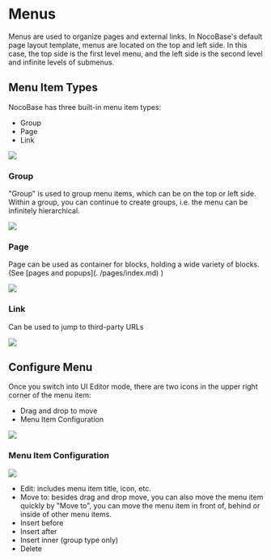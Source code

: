 # Menus

Menus are used to organize pages and external links. In NocoBase's default page layout template, menus are located on the top and left side. In this case, the top side is the first level menu, and the left side is the second level and infinite levels of submenus.

## Menu Item Types

NocoBase has three built-in menu item types:

- Group
- Page
- Link

![](https://static-docs.nocobase.com/ccf6f42d3cc2677d440f9e33b9488d1c.png)

### Group

"Group" is used to group menu items, which can be on the top or left side. Within a group, you can continue to create groups, i.e. the menu can be infinitely hierarchical.

![](https://static-docs.nocobase.com/e59b2088fd68666cd240a26566616a3e.png)

### Page

Page can be used as container for blocks, holding a wide variety of blocks. (See [pages and popups](. /pages/index.md) )

![](https://static-docs.nocobase.com/4cd259f6b79f6792df72ccc291da2af9.png)

### Link

Can be used to jump to third-party URLs

![](https://static-docs.nocobase.com/80a6e6a875c565425224d9325332a1ad.png)

## Configure Menu

Once you switch into UI Editor mode, there are two icons in the upper right corner of the menu item:

- Drag and drop to move
- Menu Item Configuration

![](https://static-docs.nocobase.com/963ba10e36d04fd258fea0e996231f68.png)

### Menu Item Configuration

![](https://static-docs.nocobase.com/0a9a05bd88d8bad9d711102a730f351d.png)

- Edit: includes menu item title, icon, etc.
- Move to: besides drag and drop move, you can also move the menu item quickly by "Move to", you can move the menu item in front of, behind or inside of other menu items.
- Insert before
- Insert after
- Insert inner (group type only)
- Delete